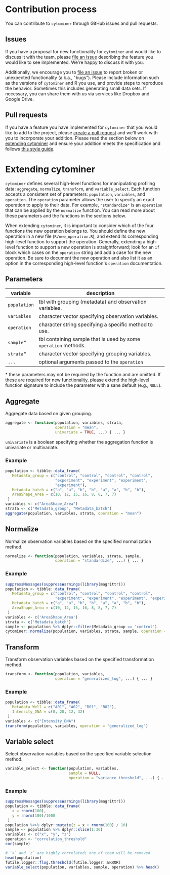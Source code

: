 # Contribution process

You can contribute to `cytominer` through GitHub issues and pull requests.

## Issues

If you have a proposal for new functionality for `cytominer` and would like to discuss it with the team, please [file an issue](https://github.com/cytomining/cytominer/issues/new) describing the feature you would like to see implemented. We're happy to discuss it with you. 

Additionally, we encourage you to [file an issue](https://github.com/cytomining/cytominer/issues/new) to report broken or unexpected functionality (a.k.a., "bugs"). Please include information such as the versions of `cytominer` and R you use, and provide steps to reproduce the behavior. Sometimes this includes generating small data sets. If necessary, you can share them with us via services like Dropbox and Google Drive.

## Pull requests

If you have a feature you have implemented for `cytominer` that you would like to add to the project, please [create a pull request](https://github.com/cytomining/cytominer/pulls) and we'll work with you to incorporate your addition. Please read the section below on [extending cytominer](#extending-cytominer) and ensure your addition meets the specification and follows [this style guide](http://style.tidyverse.org/).

# Extending cytominer

`cytominer` defines several high-level functions for manipulating profiling data: `aggregate`, `normalize`, `transform`, and `variable_select`. Each function accepts a consistent set of parameters: `population`, `variables`, and `operation`. The `operation` parameter allows the user to specify an exact operation to apply to their data. For example, `"standardize"` is an `operation` that can be applied by the `normalize` function. You can read more about these parameters and the functions in the sections below.

When extending `cytominer`, it is important to consider which of the four functions the new operation belongs to. You should define the new operation in a new file (`R/new_operation.R`), and extend its corresponding high-level function to support the operation. Generally, extending a high-level function to support a new operation is straightforward; look for an `if` block which cases on the `operation` string and add a case for the new operation. Be sure to document the new operation and also list it as an option in the corresponding high-level function's `operation` documentation.

## Parameters
|variable |description |
|---|---|
|`population` |tbl with grouping (metadata) and observation variables.|
|`variables` |character vector specifying observation variables.|
|`operation` |character string specifying a specific method to use.|
|`sample`* |tbl containing sample that is used by some `operation` methods.|
|`strata`* |character vector specifying grouping variables.|
|`...` |optional arguments passed to the `operation` |

\* these parameters may not be required by the function and are omitted. If these are required for new functionality, please extend the high-level function signature to include the parameter with a sane default (e.g., `NULL`).

## Aggregate
Aggregate data based on given grouping.

```R
aggregate <- function(population, variables, strata, 
                      operation = "mean",
                      univariate = TRUE, ...) { ... }
```

`univariate` is a boolean specifying whether the aggregation function is univariate or multivariate.

### Example

```R
population <- tibble::data_frame(
   Metadata_group = c("control", "control", "control", "control",
                      "experiment", "experiment", "experiment",
                      "experiment"),
   Metadata_batch = c("a", "a", "b", "b", "a", "a", "b", "b"),
   AreaShape_Area = c(10, 12, 15, 16, 8, 8, 7, 7)
 )
variables <- c("AreaShape_Area")
strata <- c("Metadata_group", "Metadata_batch")
aggregate(population, variables, strata, operation = "mean")
```

## Normalize
Normalize observation variables based on the specified normalization method.

```R
normalize <- function(population, variables, strata, sample,
                      operation = "standardize", ...) { ... }
```

### Example

```R
suppressMessages(suppressWarnings(library(magrittr)))
population <- tibble::data_frame(
   Metadata_group = c("control", "control", "control", "control",
                      "experiment", "experiment", "experiment", "experiment"),
   Metadata_batch = c("a", "a", "b", "b", "a", "a", "b", "b"),
   AreaShape_Area = c(10, 12, 15, 16, 8, 8, 7, 7)
 )
variables <- c('AreaShape_Area')
strata <- c('Metadata_batch')
sample <- population %>% dplyr::filter(Metadata_group == 'control')
cytominer::normalize(population, variables, strata, sample, operation = "standardize")
```

## Transform
Transform observation variables based on the specified transformation method.

```R
transform <- function(population, variables,
                      operation = "generalized_log", ...) { ... }
```

### Example

```R
population <- tibble::data_frame(
   Metadata_Well = c("A01", "A02", "B01", "B02"),
   Intensity_DNA = c(8, 20, 12, 32)
 )
variables <- c("Intensity_DNA")
transform(population, variables, operation = "generalized_log")
```

## Variable select
Select observation variables based on the specified variable selection method.

```R
variable_select <- function(population, variables,
                            sample = NULL,
                            operation = "variance_threshold", ...) { ... }
```

### Example

```R
suppressMessages(suppressWarnings(library(magrittr)))
population <- tibble::data_frame(
   x = rnorm(100),
   y = rnorm(100)/1000
 )  
population %<>% dplyr::mutate(z = x + rnorm(100) / 10)
sample <- population %>% dplyr::slice(1:30) 
variables <- c("x", "y", "z")
operation <- "correlation_threshold"
cor(sample)

# `x` and `z` are highly correlated; one of them will be removed
head(population)
futile.logger::flog.threshold(futile.logger::ERROR)
variable_select(population, variables, sample, operation) %>% head()
```
